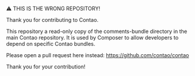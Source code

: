 ⚠ THIS IS THE WRONG REPOSITORY!

Thank you for contributing to Contao.

This repository a read-only copy of the comments-bundle directory in the main Contao repository. It is used by Composer to allow developers to depend on specific Contao bundles.

Please open a pull request here instead: https://github.com/contao/contao

Thank you for your contribution!
